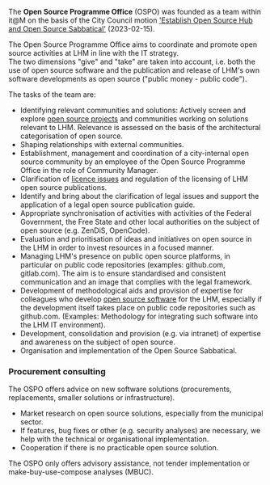 The **Open Source Programme Office** (OSPO) was founded as a team within it@M on the basis of the City Council motion ['Establish Open Source Hub and Open Source Sabbatical'](https://risi.muenchen.de/risi/sitzungsvorlage/detail/7532900) (2023-02-15).

The Open Source Programme Office aims to coordinate and promote open source activities at LHM in line with the IT strategy.  
The two dimensions "give" and "take" are taken into account, i.e. both the use of open source software and the publication and release of LHM's own software developments as open source ("public money - public code").

The tasks of the team are:

- Identifying relevant communities and solutions: Actively screen and explore [open source projects](./use) and communities working on solutions relevant to LHM. Relevance is assessed on the basis of the architectural categorisation of open source.
- Shaping relationships with external communities.
- Establishment, management and coordination of a city-internal open source community by an employee of the Open Source Programme Office in the role of Community Manager.
- Clarification of [licence issues](./licenses) and regulation of the licensing of LHM open source publications.
- Identify and bring about the clarification of legal issues and support the application of a legal open source publication guide.
- Appropriate synchronisation of activities with activities of the Federal Government, the Free State and other local authorities on the subject of open source (e.g. ZenDiS, OpenCode).
- Evaluation and prioritisation of ideas and initiatives on open source in the LHM in order to invest resources in a focused manner.
- Managing LHM's presence on public open source platforms, in particular on public code repositories (examples: github.com, gitlab.com). The aim is to ensure standardised and consistent communication and an image that complies with the legal framework.
- Development of methodological aids and provision of expertise for colleagues who develop [open source software](./use) for the LHM, especially if the development itself takes place on public code repositories such as github.com. (Examples: Methodology for integrating such software into the LHM IT environment).
- Development, consolidation and provision (e.g. via intranet) of expertise and awareness on the subject of open source.
- Organisation and implementation of the Open Source Sabbatical.

### Procurement consulting

The OSPO offers advice on new software solutions (procurements, replacements, smaller solutions or infrastructure).

- Market research on open source solutions, especially from the municipal sector.
- If features, bug fixes or other (e.g. security analyses) are necessary, we help with the technical or organisational implementation.
- Cooperation if there is no practicable open source solution.

The OSPO only offers advisory assistance, not tender implementation or make-buy-use-compose analyses (MBUC).
